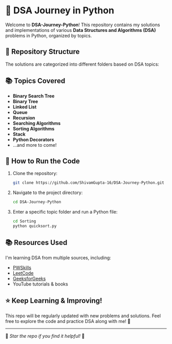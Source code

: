 # 🚀 DSA Journey in Python

Welcome to **DSA-Journey-Python**! This repository contains my solutions and implementations of various **Data Structures and Algorithms (DSA)** problems in Python, organized by topics.

## 📌 Repository Structure

The solutions are categorized into different folders based on DSA topics:

## 📚 Topics Covered

- **Binary Search Tree**
- **Binary Tree**
- **Linked List**
- **Queue**
- **Recursion**
- **Searching Algorithms**
- **Sorting Algorithms**
- **Stack**
- **Python Decorators**
- ...and more to come!

## 🚀 How to Run the Code

1. Clone the repository:
   ```bash
   git clone https://github.com/ShivamGupta-16/DSA-Journey-Python.git

2. Navigate to the project directory:
   ```bash
   cd DSA-Journey-Python 

3. Enter a specific topic folder and run a Python file:
   ```bash
   cd Sorting
   python quicksort.py

## 📚 Resources Used

I'm learning DSA from multiple sources, including:

- [PWSkills](https://pwskills.com/)
- [LeetCode](https://leetcode.com/)
- [GeeksforGeeks](https://www.geeksforgeeks.org/)
- YouTube tutorials & books

## ⭐ Keep Learning & Improving!

This repo will be regularly updated with new problems and solutions. Feel free to explore the code and practice DSA along with me! 🚀  

---

📌 *Star the repo if you find it helpful!* 🌟

